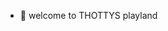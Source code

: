 - 👋 welcome to THOTTYS playland


<!---
Thottyg/Thottyg is a ✨ special ✨ repository because its `README.md` (this file) appears on your GitHub profile.
You can click the Preview link to take a look at your changes.
--->
